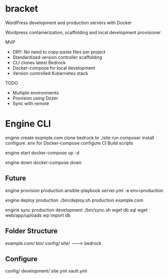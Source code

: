 # bracket
WordPress development and production servers with Docker


Wordpress containerization, scaffolding and local development provisioner

MVP
- DRY: No need to copy-paste files per project
- Standardized version controller scaffolding
- CLI clones latest Bedrock
- Docker-compose for local development
- Version controlled Kubernetes stack

TODO
- Multiple environments
- Provision using Dozer
- Sync with remote


Engine CLI
==========

engine create example.com
    clone bedrock to ./site
    run composer install 
    configure .env for Docker-compose
    configure CI Build scripts
    
engine start
    docker-compose up -d

engine down
    docker-compose down


Future
---
engine provision production
    ansible-playbook server.yml -e env=production

engine deploy production
    ./bin/deploy.sh production example.com

engine sync production development
    ./bin/sync.sh 
        wget db.sql
        wget web/app/uploads
        wp import db


Folder Structure
---
example.com/
    bin/
    config/
    site/ ---> bedrock

Configure
---
config/
    development/
        site.yml
        vault.yml

